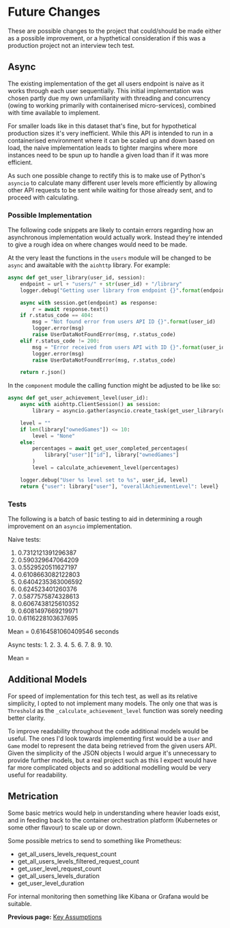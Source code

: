 # Future Changes

These are possible changes to the project that could/should be made either as a possible improvement, or
a hypthetical consideration if this was a production project not an interview tech test.

## Async

The existing implementation of the get all users endpoint is naive as it works through each user
sequentially. This initial implementation was chosen partly due my own unfamiliarity with threading
and concurrency (owing to working primarily with containerised micro-services), combined with time
available to implement.

For smaller loads like in this dataset that's fine, but for hypothetical production sizes
it's very inefficient. While this API is intended to run in a containerised environment where it can be
scaled up and down based on load, the naive implementation leads to tighter margins where more instances
need to be spun up to handle a given load than if it was more efficient.

As such one possible change to rectify this is to make use of Python's `asyncio` to calculate many different
user levels more efficiently by allowing other API requests to be sent while waiting for those already sent,
and to proceed with calculating.

### Possible Implementation

The following code snippets are likely to contain errors regarding how an asynchronous implementation
would actually work. Instead they're intended to give a rough idea on where changes would need to be made.

At the very least the functions in the `users` module will be changed to be `async` and awaitable with the
`aiohttp` library. For example:

```python
async def get_user_library(user_id, session):
    endpoint = url + "users/" + str(user_id) + "/library"
    logger.debug("Getting user library from endpoint {}".format(endpoint))

    async with session.get(endpoint) as response:
        r = await response.text()
    if r.status_code == 404:
        msg = "Not found error from users API ID {}".format(user_id)
        logger.error(msg)
        raise UserDataNotFoundError(msg, r.status_code)
    elif r.status_code != 200:
        msg = "Error received from users API with ID {}".format(user_id)
        logger.error(msg)
        raise UserDataNotFoundError(msg, r.status_code)

    return r.json()
```

In the `component` module the calling function might be adjusted to be like so:

```python
async def get_user_achievement_level(user_id):
    async with aiohttp.ClientSession() as session:
        library = asyncio.gather(asyncio.create_task(get_user_library(user_id, session)))

    level = ""
    if len(library["ownedGames"]) <= 10:
        level = "None"
    else:
        percentages = await get_user_completed_percentages(
            library["user"]["id"], library["ownedGames"]
        )
        level = calculate_achievement_level(percentages)

    logger.debug("User %s level set to %s", user_id, level)
    return {"user": library["user"], "overallAchievmentLevel": level}
```

### Tests

The following is a batch of basic testing to aid in determining a rough improvement on an `asyncio` implementation.

Naive tests:
1. 0.7312121391296387
2. 0.590329647064209
3. 0.5529520511627197
4. 0.6108663082122803
5. 0.6404235363006592
6. 0.624523401260376
7. 0.5877575874328613
8. 0.6067438125610352
9. 0.6081497669219971
10. 0.6116228103637695

Mean = 0.6164581060409546 seconds

Async tests:
1.
2.
3.
4.
5.
6.
7.
8.
9.
10.

Mean =

## Additional Models

For speed of implementation for this tech test, as well as its relative simplicity, I opted to not implement
many models. The only one that was is `Threshold` as the `_calculate_achievement_level` function was sorely
needing better clarity.

To improve readability throughout the code additional models would be useful. The ones I'd look towards
implementing first would be a `User` and `Game` model to represent the data being retrieved from the given
users API. Given the simplicity of the JSON objects I would argue it's unnecessary to provide further models,
but a real project such as this I expect would have far more complicated objects and so additional modelling
would be very useful for readability.

## Metrication

Some basic metrics would help in understanding where heavier loads exist, and in feeding back to the
container orchestration platform (Kubernetes or some other flavour) to scale up or down.

Some possible metrics to send to something like Prometheus:

* get_all_users_levels_request_count
* get_all_users_levels_filtered_request_count
* get_user_level_request_count
* get_all_users_levels_duration
* get_user_level_duration

For internal monitoring then something like Kibana or Grafana would be suitable.

**Previous page:** [Key Assumptions](./key-assumptions.md)